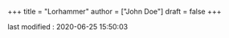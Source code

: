 +++
title = "Lorhammer"
author = ["John Doe"]
draft = false
+++

last modified
: 2020-06-25 15:50:03
